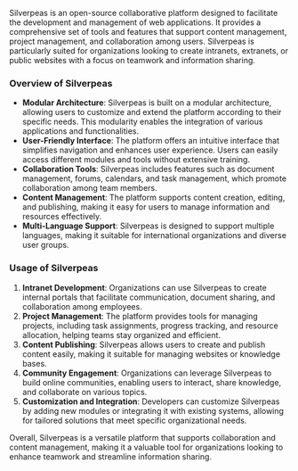 Silverpeas is an open-source collaborative platform designed to facilitate the development and management of web applications. It provides a comprehensive set of tools and features that support content management, project management, and collaboration among users. Silverpeas is particularly suited for organizations looking to create intranets, extranets, or public websites with a focus on teamwork and information sharing.

### Overview of Silverpeas

- **Modular Architecture**: Silverpeas is built on a modular architecture, allowing users to customize and extend the platform according to their specific needs. This modularity enables the integration of various applications and functionalities.
- **User-Friendly Interface**: The platform offers an intuitive interface that simplifies navigation and enhances user experience. Users can easily access different modules and tools without extensive training.
- **Collaboration Tools**: Silverpeas includes features such as document management, forums, calendars, and task management, which promote collaboration among team members.
- **Content Management**: The platform supports content creation, editing, and publishing, making it easy for users to manage information and resources effectively.
- **Multi-Language Support**: Silverpeas is designed to support multiple languages, making it suitable for international organizations and diverse user groups.

### Usage of Silverpeas

1. **Intranet Development**: Organizations can use Silverpeas to create internal portals that facilitate communication, document sharing, and collaboration among employees.
2. **Project Management**: The platform provides tools for managing projects, including task assignments, progress tracking, and resource allocation, helping teams stay organized and efficient.
3. **Content Publishing**: Silverpeas allows users to create and publish content easily, making it suitable for managing websites or knowledge bases.
4. **Community Engagement**: Organizations can leverage Silverpeas to build online communities, enabling users to interact, share knowledge, and collaborate on various topics.
5. **Customization and Integration**: Developers can customize Silverpeas by adding new modules or integrating it with existing systems, allowing for tailored solutions that meet specific organizational needs.

Overall, Silverpeas is a versatile platform that supports collaboration and content management, making it a valuable tool for organizations looking to enhance teamwork and streamline information sharing.